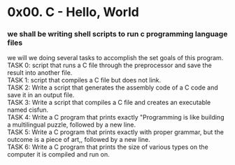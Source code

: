 # 0x00. C - Hello, World   
### we shall be writing shell scripts to run c programming language files   
we will we doing several tasks to accomplish the set goals of this program.   
TASK 0: script that runs a C file through the preprocessor and save the result into another file.  
TASK 1: script that compiles a C file but does not link.   
TASK 2: Write a script that generates the assembly code of a C code and save it in an output file.   
TASK 3: Write a script that compiles a C file and creates an executable named cisfun.   
TASK 4: Write a C program that prints exactly "Programming is like building a multilingual puzzle, followed by a new line.   
TASK 5: Write a C program that prints exactly with proper grammar, but the outcome is a piece of art,, followed by a new line.   
TASK 6: Write a C program that prints the size of various types on the computer it is compiled and run on.
